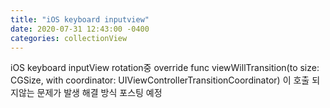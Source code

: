 ```yaml
---
title: "iOS keyboard inputview"
date: 2020-07-31 12:43:00 -0400
categories: collectionView
---
```


iOS keyboard inputView rotation중
override func viewWillTransition(to size: CGSize, with coordinator: UIViewControllerTransitionCoordinator)
이 호출 되지않는 문제가 발생
해결 방식 포스팅 예정
